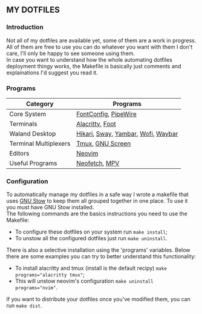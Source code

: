 MY DOTFILES
-----------

### Introduction
Not all of my dotfiles are available yet, some of them are a work in
progress.  
All of them are free to use you can do whatever you want with them I don't care,
I'll only be happy to see someone using them.  
In case you want to understand how the whole automating dotfiles deployment thingy
works, the Makefile is basically just comments and explainations I'd suggest you
read it.

### Programs
Category | Programs
--- | ----
Core System  | [FontConfig](https://www.freedesktop.org/wiki/Software/fontconfig/), [PipeWire](https://pipewire.org)
Terminals | [Alacritty](https://alacritty.org), [Foot](https://codeberg.org/dnkl/foot)
Waland Desktop | [Hikari](https://hikari.acmelabs.space), [Sway](https://swaywm.org), [Yambar](https://codeberg.org/dnkl/yambar), [Wofi](https://hg.sr.ht/~scoopta/wofi), [Waybar](https://github.com/Alexays/Waybar)
Terminal Multiplexers | [Tmux](https://github.com/tmux/tmux), [GNU Screen](https://www.gnu.org/software/screen/manual/screen.html)
Editors | [Neovim](https://neovim.io)
Useful Programs | [Neofetch](https://github.com/dylanaraps/neofetch), [MPV](https://mpv.io)

### Configuration
To automatically manage my dotfiles in a safe way I wrote a makefile that uses
[GNU Stow](https://www.gnu.org/software/stow/manual/stow.html) to keep them all
grouped together in one place. To use it you must have GNU Stow installed.  
The following commands are the basics instructions you need to use the Makefile:
+ To configure these dotfiles on your system run `make install`;
+ To unstow all the configured dotfiles just run `make uninstall`.

There is also a selective installation using the 'programs' variables. Below there are
some examples you can try to better understand this functionality:
+ To install alacritty and tmux (install is the default recipy) `make programs="alacritty tmux"`;
+ This will unstow neovim's configuration `make uninstall programs="nvim"`.

If you want to distribute your dotfiles once you've modified them, you can run `make dist`.
